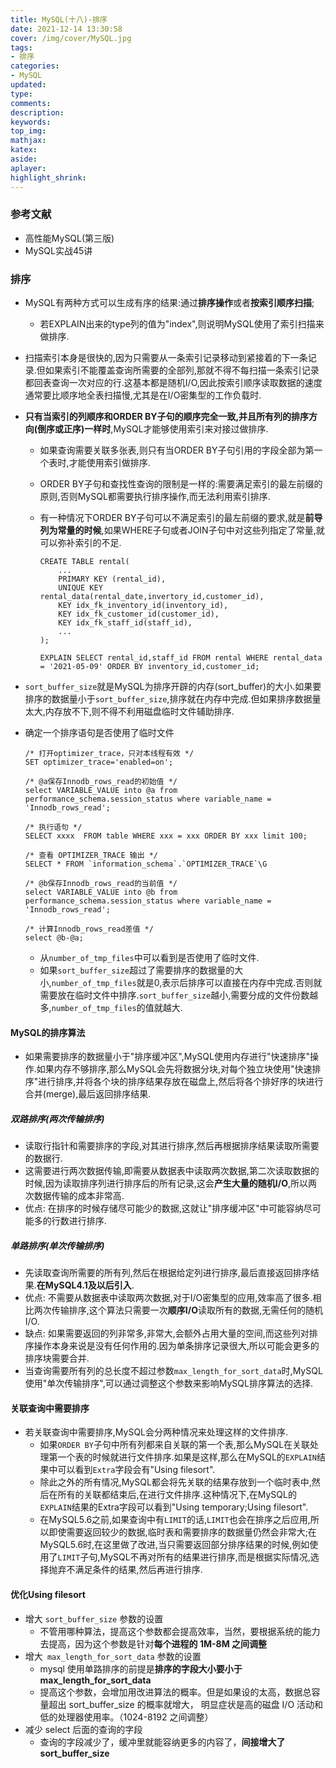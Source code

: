 ```yaml
---
title: MySQL(十八)-排序
date: 2021-12-14 13:30:58
cover: /img/cover/MySQL.jpg
tags:
- 排序
categories:
- MySQL
updated:
type:
comments:
description:
keywords:
top_img:
mathjax:
katex:
aside:
aplayer:
highlight_shrink:
---
```


### 参考文献

* 高性能MySQL(第三版)
* MySQL实战45讲

### 排序

* MySQL有两种方式可以生成有序的结果:通过**排序操作**或者**按索引顺序扫描**;

  * 若EXPLAIN出来的type列的值为"index",则说明MySQL使用了索引扫描来做排序.

* 扫描索引本身是很快的,因为只需要从一条索引记录移动到紧接着的下一条记录.但如果索引不能覆盖查询所需要的全部列,那就不得不每扫描一条索引记录都回表查询一次对应的行.这基本都是随机I/O,因此按索引顺序读取数据的速度通常要比顺序地全表扫描慢,尤其是在I/O密集型的工作负载时.

* **只有当索引的列顺序和ORDER BY子句的顺序完全一致,并且所有列的排序方向(倒序或正序)一样时**,MySQL才能够使用索引来对接过做排序.

  * 如果查询需要关联多张表,则只有当ORDER BY子句引用的字段全部为第一个表时,才能使用索引做排序.

  * ORDER BY子句和查找性查询的限制是一样的:需要满足索引的最左前缀的原则,否则MySQL都需要执行排序操作,而无法利用索引排序.

  * 有一种情况下ORDER BY子句可以不满足索引的最左前缀的要求,就是**前导列为常量的时候**,如果WHERE子句或者JOIN子句中对这些列指定了常量,就可以弥补索引的不足.

    ```mysql
    CREATE TABLE rental(
    	...
    	PRIMARY KEY (rental_id),
    	UNIQUE KEY rental_data(rental_date,invertory_id,customer_id),
    	KEY idx_fk_inventory_id(inventory_id),
    	KEY idx_fk_customer_id(customer_id),
    	KEY idx_fk_staff_id(staff_id),
    	...
    );
    
    EXPLAIN SELECT rental_id,staff_id FROM rental WHERE rental_data = '2021-05-09' ORDER BY inventory_id,customer_id;
    ```
  
* `sort_buffer_size`就是MySQL为排序开辟的内存(sort_buffer)的大小.如果要排序的数据量小于`sort_buffer_size`,排序就在内存中完成.但如果排序数据量太大,内存放不下,则不得不利用磁盘临时文件辅助排序.

* 确定一个排序语句是否使用了临时文件

  ```mysql
  /* 打开optimizer_trace，只对本线程有效 */
  SET optimizer_trace='enabled=on'; 
  
  /* @a保存Innodb_rows_read的初始值 */
  select VARIABLE_VALUE into @a from  performance_schema.session_status where variable_name = 'Innodb_rows_read';
  
  /* 执行语句 */
  SELECT xxxx  FROM table WHERE xxx = xxx ORDER BY xxx limit 100;
  
  /* 查看 OPTIMIZER_TRACE 输出 */
  SELECT * FROM `information_schema`.`OPTIMIZER_TRACE`\G
  
  /* @b保存Innodb_rows_read的当前值 */
  select VARIABLE_VALUE into @b from performance_schema.session_status where variable_name = 'Innodb_rows_read';
  
  /* 计算Innodb_rows_read差值 */
  select @b-@a;
  ```

  * 从`number_of_tmp_files`中可以看到是否使用了临时文件.
  * 如果`sort_buffer_size`超过了需要排序的数据量的大小,`number_of_tmp_files`就是0,表示后排序可以直接在内存中完成.否则就需要放在临时文件中排序.`sort_buffer_size`越小,需要分成的文件份数越多,`number_of_tmp_files`的值就越大.

#### MySQL的排序算法

* 如果需要排序的数据量小于"排序缓冲区",MySQL使用内存进行"快速排序"操作.如果内存不够排序,那么MySQL会先将数据分块,对每个独立块使用"快速排序"进行排序,并将各个块的排序结果存放在磁盘上,然后将各个排好序的块进行合并(merge),最后返回排序结果.

##### **双路排序**(两次传输排序)

- 读取行指针和需要排序的字段,对其进行排序,然后再根据排序结果读取所需要的数据行.
- 这需要进行两次数据传输,即需要从数据表中读取两次数据,第二次读取数据的时候,因为读取排序列进行排序后的所有记录,这会**产生大量的随机I/O**,所以两次数据传输的成本非常高.
- 优点: 在排序的时候存储尽可能少的数据,这就让"排序缓冲区"中可能容纳尽可能多的行数进行排序.

##### **单路排序**(单次传输排序)

* 先读取查询所需要的所有列,然后在根据给定列进行排序,最后直接返回排序结果.**在MySQL4.1及以后引入**.
* 优点: 不需要从数据表中读取两次数据,对于I/O密集型的应用,效率高了很多.相比两次传输排序,这个算法只需要一次**顺序I/O**读取所有的数据,无需任何的随机I/O.
* 缺点: 如果需要返回的列非常多,非常大,会额外占用大量的空间,而这些列对排序操作本身来说是没有任何作用的.因为单条排序记录很大,所以可能会更多的排序块需要合并.
* 当查询需要所有列的总长度不超过参数`max_length_for_sort_data`时,MySQL使用"单次传输排序",可以通过调整这个参数来影响MySQL排序算法的选择.

#### 关联查询中需要排序

* 若关联查询中需要排序,MySQL会分两种情况来处理这样的文件排序.
  * 如果`ORDER BY`子句中所有列都来自关联的第一个表,那么MySQL在关联处理第一个表的时候就进行文件排序.如果是这样,那么在MySQL的`EXPLAIN`结果中可以看到`Extra`字段会有"Using filesort".
  * 除此之外的所有情况,MySQL都会将先关联的结果存放到一个临时表中,然后在所有的关联都结束后,在进行文件排序.这种情况下,在MySQL的`EXPLAIN`结果的Extra字段可以看到"Using temporary;Using filesort".
  * 在MySQL5.6之前,如果查询中有`LIMIT`的话,`LIMIT`也会在排序之后应用,所以即使需要返回较少的数据,临时表和需要排序的数据量仍然会非常大;在MySQL5.6时,在这里做了改进,当只需要返回部分排序结果的时候,例如使用了`LIMIT`子句,MySQL不再对所有的结果进行排序,而是根据实际情况,选择抛弃不满足条件的结果,然后再进行排序.

#### **优化Using filesort**

- 增大 `sort_buffer_size` 参数的设置
  - 不管用哪种算法，提高这个参数都会提高效率，当然，要根据系统的能力去提高，因为这个参数是针对**每个进程的 1M-8M 之间调整**
- 增大` max_length_for_sort_data` 参数的设置
  - mysql 使用单路排序的前提是**排序的字段大小要小于 max_length_for_sort_data**
  - 提高这个参数，会增加用改进算法的概率。但是如果设的太高，数据总容量超出 sort_buffer_size 的概率就增大， 明显症状是高的磁盘 I/O 活动和低的处理器使用率。（1024-8192 之间调整）
- 减少 select 后面的查询的字段
  - 查询的字段减少了，缓冲里就能容纳更多的内容了，**间接增大了sort_buffer_size**
